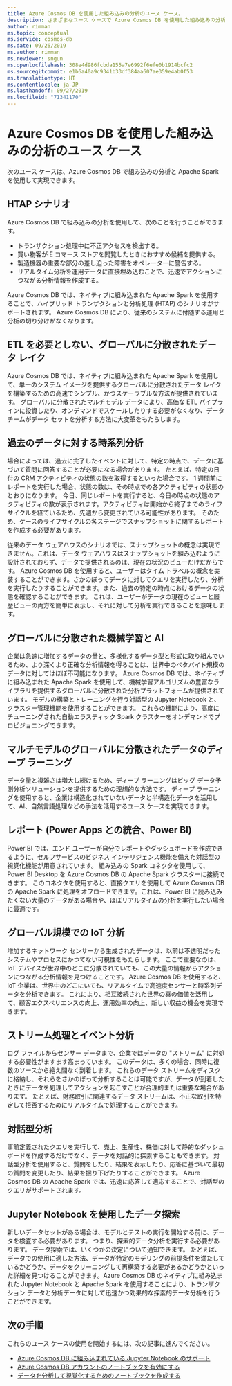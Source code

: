```yaml
---
title: Azure Cosmos DB を使用した組み込みの分析のユース ケース。
description: さまざまなユース ケースで Azure Cosmos DB を使用した組み込みの分析の使用方法について説明します。
author: rimman
ms.topic: conceptual
ms.service: cosmos-db
ms.date: 09/26/2019
ms.author: rimman
ms.reviewer: sngun
ms.openlocfilehash: 308e4d986fcbda155a7e6992f6efe0b1914bcfc2
ms.sourcegitcommit: e1b6a40a9c9341b33df384aa607ae359e4ab0f53
ms.translationtype: HT
ms.contentlocale: ja-JP
ms.lasthandoff: 09/27/2019
ms.locfileid: "71341170"
---
```

# <a name="use-cases-for-built-in-analytics-with-azure-cosmos-db"></a>Azure Cosmos DB を使用した組み込みの分析のユース ケース

次のユース ケースは、Azure Cosmos DB で組み込みの分析と Apache Spark を使用して実現できます。

## <a name="htap-scenarios"></a>HTAP シナリオ

Azure Cosmos DB で組み込みの分析を使用して、次のことを行うことができます。

* トランザクション処理中に不正アクセスを検出する。
* 買い物客が E コマース ストアを閲覧したときにおすすめ候補を提供する。
* 製造機器の重要な部分の差し迫った障害をオペレーターに警告する。
* リアルタイム分析を運用データに直接埋め込むことで、迅速でアクションにつながる分析情報を作成する。

Azure Cosmos DB では、ネイティブに組み込まれた Apache Spark を使用することで、ハイブリッド トランザクションと分析処理 (HTAP) のシナリオがサポートされます。 Azure Cosmos DB により、従来のシステムに付随する運用と分析の切り分けがなくなります。

## <a name="globally-distributed-data-lake-without-requiring-any-etl"></a>ETL を必要としない、グローバルに分散されたデータ レイク

Azure Cosmos DB では、ネイティブに組み込まれた Apache Spark を使用して、単一のシステム イメージを提供するグローバルに分散されたデータ レイクを構築するための高速でシンプル、かつスケーラブルな方法が提供されています。 グローバルに分散されたマルチモデル データにより、高価な ETL パイプラインに投資したり、オンデマンドでスケールしたりする必要がなくなり、データ チームがデータ セットを分析する方法に大変革をもたらします。

## <a name="time-series-analytics-over-historic-data"></a>過去のデータに対する時系列分析

場合によっては、過去に完了したイベントに対して、特定の時点で、データに基づいて質問に回答することが必要になる場合があります。 たとえば、特定の日付の CRM アクティビティの状態の数を取得するといった場合です。 1 週間前にレポートを実行した場合、状態の数は、その時点での各アクティビティの状態のとおりになります。 今日、同じレポートを実行すると、今日の時点の状態のアクティビティの数が表示されます。アクティビティは開始から終了までのライフサイクルを経ているため、先週から変更されている可能性があります。 そのため、ケースのライフサイクルの各ステージでスナップショットに関するレポートを作成する必要があります。

従来のデータ ウェアハウスのシナリオでは、スナップショットの概念は実現できません。これは、データ ウェアハウスはスナップショットを組み込むように設計されておらず、データで提供されるのは、現在の状況のビューだけだからです。 Azure Cosmos DB を使用すると、ユーザーはタイム トラベルの概念を実装することができます。さかのぼってデータに対してクエリを実行したり、分析を実行したりすることができます。また、過去の特定の時点におけるデータの状態を確認することができます。 これは、ユーザーがデータの現在のビューと履歴ビューの両方を簡単に表示し、それに対して分析を実行できることを意味します。

## <a name="globally-distributed-machine-learning-and-ai"></a>グローバルに分散された機械学習と AI

企業は急速に増加するデータの量と、多様化するデータ型と形式に取り組んでいるため、より深くより正確な分析情報を得ることは、世界中のペタバイト規模のデータに対してはほぼ不可能になります。 Azure Cosmos DB では、ネイティブに組み込まれた Apache Spark を使用して、機械学習アルゴリズムの豊富なライブラリを提供するグローバルに分散された分析プラットフォームが提供されています。 モデルの構築とトレーニングを行う対話型の Jupyter Notebook と、クラスター管理機能を使用することができます。 これらの機能により、高度にチューニングされた自動エラスティック Spark クラスターをオンデマンドでプロビジョニングできます。

## <a name="deep-learning-on-multi-model-globally-distributed-data"></a>マルチモデルのグローバルに分散されたデータのディープ ラーニング

データ量と複雑さは増大し続けるため、ディープ ラーニングはビッグ データ予測分析ソリューションを提供するための理想的な方法です。 ディープ ラーニングを使用すると、企業は構造化されていないデータと半構造化データを活用して、AI、自然言語処理などの手法を活用するユース ケースを実現できます。

## <a name="reporting-integrating-with-power-apps-power-bi"></a>レポート (Power Apps との統合、Power BI)

Power BI では、エンド ユーザーが自分でレポートやダッシュボードを作成できるように、セルフサービスのビジネス インテリジェンス機能を備えた対話型の視覚化機能が用意されています。 組み込みの Spark コネクタを使用して、Power BI Desktop を Azure Cosmos DB の Apache Spark クラスターに接続できます。 このコネクタを使用すると、直接クエリを使用して Azure Cosmos DB の Apache Spark に処理をオフロードできます。これは、Power BI に読み込みたくない大量のデータがある場合や、ほぼリアルタイムの分析を実行したい場合に最適です。

## <a name="iot-analytics-at-global-scale"></a>グローバル規模での IoT 分析

増加するネットワーク センサーから生成されたデータは、以前は不透明だったシステムやプロセスにかつてない可視性をもたらします。 ここで重要なのは、IoT デバイスが世界中のどこに分散されていても、この大量の情報からアクションにつながる分析情報を見つけることです。 Azure Cosmos DB を使用すると、IoT 企業は、世界中のどこにいても、リアルタイムで高速度センサーと時系列データを分析できます。 これにより、相互接続された世界の真の価値を活用して、顧客エクスペリエンスの向上、運用効率の向上、新しい収益の機会を実現できます。

## <a name="stream-processing-and-event-analytics"></a>ストリーム処理とイベント分析 

ログ ファイルからセンサー データまで、企業ではデータの "ストリーム" に対処する必要性がますます高まっています。 このデータは、多くの場合、同時に複数のソースから絶え間なく到着します。 これらのデータ ストリームをディスクに格納し、それらをさかのぼって分析することは可能ですが、データが到着したときにデータを処理してアクションを起こすことが合理的または重要な場合があります。 たとえば、財務取引に関連するデータ ストリームは、不正な取引を特定して拒否するためにリアルタイムで処理することができます。

## <a name="interactive-analytics"></a>対話型分析

事前定義されたクエリを実行して、売上、生産性、株価に対して静的なダッシュボードを作成するだけでなく、データを対話的に探索することもできます。 対話型分析を使用すると、質問をしたり、結果を表示したり、応答に基づいて最初の質問を変更したり、結果を掘り下げたりすることができます。 Azure Cosmos DB の Apache Spark では、迅速に応答して適応することで、対話型のクエリがサポートされます。

## <a name="data-exploration-using-jupyter-notebooks"></a>Jupyter Notebook を使用したデータ探索

新しいデータセットがある場合は、モデルとテストの実行を開始する前に、データを検査する必要があります。 つまり、探索的データ分析を実行する必要があります。 データ探索では、いくつかの決定について通知できます。 たとえば、データでの使用に適した方法、データが特定のモデリングの前提条件を満たしているかどうか、データをクリーニングして再構築する必要があるかどうかといった詳細を見つけることができます。Azure Cosmos DB のネイティブに組み込まれた Jupyter Notebook と Apache Spark を使用することにより、トランザクション データと分析データに対して迅速かつ効果的な探索的データ分析を行うことができます。

## <a name="next-steps"></a>次の手順

これらのユース ケースの使用を開始するには、次の記事に進んでください。

* [Azure Cosmos DB に組み込まれている Jupyter Notebook のサポート](cosmosdb-jupyter-notebooks.md)
* [Azure Cosmos DB アカウントのノートブックを有効にする](enable-notebooks.md)
* [データを分析して視覚化するためのノートブックを作成する](create-notebook-visualize-data.md)